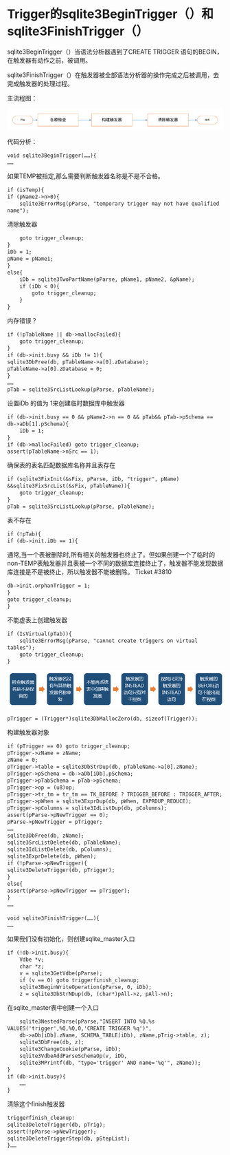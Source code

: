 # Trigger的sqlite3BeginTrigger（）和sqlite3FinishTrigger（）
sqlite3BeginTrigger（）当语法分析器遇到了CREATE TRIGGER 语句的BEGIN，在触发器有动作之前，被调用。

sqlite3FinishTrigger（）在触发器被全部语法分析器的操作完成之后被调用，去完成触发器的处理过程。

主流程图：

![](5.png)

代码分析：

    void sqlite3BeginTrigger(……){
    ……

如果TEMP被指定,那么需要判断触发器名称是不是不合格。

    if (isTemp){
    if (pName2->n>0){
    	sqlite3ErrorMsg(pParse, "temporary trigger may not have qualified name");

清除触发器

    	goto trigger_cleanup;
    }
    iDb = 1;
    pName = pName1;
    }
    else{
    	iDb = sqlite3TwoPartName(pParse, pName1, pName2, &pName);
    	if (iDb < 0){
    		goto trigger_cleanup;
    	}
    }

内存错误？

    if (!pTableName || db->mallocFailed){
    	goto trigger_cleanup;
    }
    if (db->init.busy && iDb != 1){
    sqlite3DbFree(db, pTableName->a[0].zDatabase);
    pTableName->a[0].zDatabase = 0;
    }
    ……
    pTab = sqlite3SrcListLookup(pParse, pTableName);

设置iDb 的值为 1来创建临时数据库中触发器

    if (db->init.busy == 0 && pName2->n == 0 && pTab&& pTab->pSchema ==     db->aDb[1].pSchema){
    	iDb = 1;
    }
    if (db->mallocFailed) goto trigger_cleanup;
    assert(pTableName->nSrc == 1);

确保表的表名匹配数据库名称并且表存在

    if (sqlite3FixInit(&sFix, pParse, iDb, "trigger", pName) &&sqlite3FixSrcList(&sFix, pTableName)){
    	goto trigger_cleanup;
    }
    pTab = sqlite3SrcListLookup(pParse, pTableName);

表不存在

    if (!pTab){
    if (db->init.iDb == 1){

通常,当一个表被删除时,所有相关的触发器也终止了。但如果创建一个了临时的non-TEMP表触发器并且表被一个不同的数据库连接终止了，触发器不能发现数据库连接是不是被终止，所以触发器不能被删除。
Ticket #3810


    db->init.orphanTrigger = 1;
    }
    goto trigger_cleanup;
    }

不能虚表上创建触发器

    if (IsVirtual(pTab)){
        sqlite3ErrorMsg(pParse, "cannot create triggers on virtual tables");
        goto trigger_cleanup;
    }


![](6.png)


    pTrigger = (Trigger*)sqlite3DbMallocZero(db, sizeof(Trigger));

构建触发器对象

    if (pTrigger == 0) goto trigger_cleanup;
    pTrigger->zName = zName;
    zName = 0;
    pTrigger->table = sqlite3DbStrDup(db, pTableName->a[0].zName);
    pTrigger->pSchema = db->aDb[iDb].pSchema;
    pTrigger->pTabSchema = pTab->pSchema;
    pTrigger->op = (u8)op;
    pTrigger->tr_tm = tr_tm == TK_BEFORE ? TRIGGER_BEFORE : TRIGGER_AFTER;
    pTrigger->pWhen = sqlite3ExprDup(db, pWhen, EXPRDUP_REDUCE);
    pTrigger->pColumns = sqlite3IdListDup(db, pColumns);
    assert(pParse->pNewTrigger == 0);
    pParse->pNewTrigger = pTrigger;
    ……
    sqlite3DbFree(db, zName);
    sqlite3SrcListDelete(db, pTableName);
    sqlite3IdListDelete(db, pColumns);
    sqlite3ExprDelete(db, pWhen);
    if (!pParse->pNewTrigger){
    sqlite3DeleteTrigger(db, pTrigger);
    }
    else{
    assert(pParse->pNewTrigger == pTrigger);
    }
    ……

    void sqlite3FinishTrigger(……){
    ……

如果我们没有初始化，则创建sqlite_master入口

    if (!db->init.busy){
    	Vdbe *v;
    	char *z;
    	v = sqlite3GetVdbe(pParse);
    	if (v == 0) goto triggerfinish_cleanup;
    	sqlite3BeginWriteOperation(pParse, 0, iDb);
    	z = sqlite3DbStrNDup(db, (char*)pAll->z, pAll->n);

在sqlite_master表中创建一个入口

    	sqlite3NestedParse(pParse,"INSERT INTO %Q.%s VALUES('trigger',%Q,%Q,0,'CREATE TRIGGER %q')",
    	db->aDb[iDb].zName, SCHEMA_TABLE(iDb), zName,pTrig->table, z);
    	sqlite3DbFree(db, z);
    	sqlite3ChangeCookie(pParse, iDb);
    	sqlite3VdbeAddParseSchemaOp(v, iDb,
    	sqlite3MPrintf(db, "type='trigger' AND name='%q'", zName));
    }
    if (db->init.busy){
    	……
    }

清除这个finish触发器

    triggerfinish_cleanup:
    sqlite3DeleteTrigger(db, pTrig);
    assert(!pParse->pNewTrigger);
    sqlite3DeleteTriggerStep(db, pStepList);
    }……

